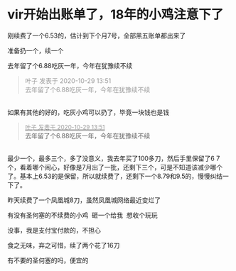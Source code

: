 # vir开始出账单了，18年的小鸡注意下了


刚续费了一个6.53的，估计到下个月7号，全部黑五账单都出来了

准备扔一个，续一个

去年留了个6.88吃灰一年，今年在犹豫续不续

<div class="quote"><blockquote><font color="#999999">叶子 发表于 2020-10-29 13:51</font><br />
<font color="#999999">去年留了个6.88吃灰一年，今年在犹豫续不续</font></blockquote></div><br />
如果有其他的好的，吃灰小鸡可以扔了，毕竟一块钱也是钱

<div class="quote"><blockquote><font size="2"><a href="https://www.hostloc.com/forum.php?mod=redirect&amp;goto=findpost&amp;pid=9369015&amp;ptid=759790" target="_blank"><font color="#999999">叶子 发表于 2020-10-29 13:51</font></a></font><br />
去年留了个6.88吃灰一年，今年在犹豫续不续</blockquote></div><br />
最少一个，最多三个，多了没意义，我去年买了100多刀，然后手里保留了6 7个，看着哪个闹心，好像是7月出了一批，还剩下三个，可是不知道该减少哪个了。基本上6.53的是保留，所以就续费了，还剩下一个8.79和9.5的，慢慢纠结一下了。

昨天续费了一个凤凰城8刀，虽然凤凰城网络最近变烂了

有没有圣何塞的不续费的小鸡&nbsp;&nbsp;砸一个给我&nbsp;&nbsp;想收个玩玩<img src="static/image/smiley/default/lol.gif" smilieid="12" border="0" alt="" /><img src="static/image/smiley/default/lol.gif" smilieid="12" border="0" alt="" /><img src="static/image/smiley/default/lol.gif" smilieid="12" border="0" alt="" />

没事，我是支付宝付款的，不担心

食之无味，弃之可惜，续了两个花了16刀

有不要的圣何塞的吗，便宜的
